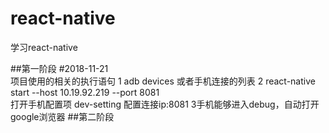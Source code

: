 # react-native
学习react-native

##第一阶段
#2018-11-21  
项目使用的相关的执行语句
1 adb devices  或者手机连接的列表
2 react-native start --host 10.19.92.219 --port 8081  
  打开手机配置项 dev-setting 配置连接ip:8081
3手机能够进入debug，自动打开google浏览器
##第二阶段
#

